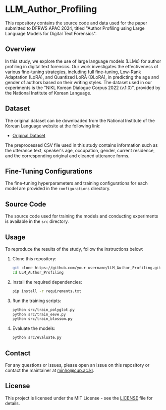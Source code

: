 # LLM_Author_Profiling

This repository contains the source code and data used for the paper submitted to DFRWS APAC 2024, titled "Author Profiling using Large Language Models for Digital Text Forensics".

## Overview

In this study, we explore the use of large language models (LLMs) for author profiling in digital text forensics. Our work investigates the effectiveness of various fine-tuning strategies, including full fine-tuning, Low-Rank Adaptation (LoRA), and Quantized LoRA (QLoRA), in predicting the age and gender of authors based on their writing styles. The dataset used in our experiments is the "NIKL Korean Dialogue Corpus 2022 (v.1.0)", provided by the National Institute of Korean Language.

## Dataset

The original dataset can be downloaded from the National Institute of the Korean Language website at the following link:

- [Original Dataset](http://www.korean.go.kr/front/)

The preprocessed CSV file used in this study contains information such as the utterance text, speaker's age, occupation, gender, current residence, and the corresponding original and cleaned utterance forms.

## Fine-Tuning Configurations

The fine-tuning hyperparameters and training configurations for each model are provided in the `configurations` directory.

## Source Code

The source code used for training the models and conducting experiments is available in the `src` directory.

## Usage

To reproduce the results of the study, follow the instructions below:

1. Clone this repository:
    ```sh
    git clone https://github.com/your-username/LLM_Author_Profiling.git
    cd LLM_Author_Profiling
    ```

2. Install the required dependencies:
    ```sh
    pip install -r requirements.txt
    ```

3. Run the training scripts:
    ```sh
    python src/train_polyglot.py
    python src/train_eeve.py
    python src/train_blossom.py
    ```

4. Evaluate the models:
    ```sh
    python src/evaluate.py
    ```

## Contact

For any questions or issues, please open an issue on this repository or contact the maintainer at [minho@cup.ac.kr](mailto:minho@cup.ac.kr).

## License

This project is licensed under the MIT License - see the [LICENSE](LICENSE) file for details.
